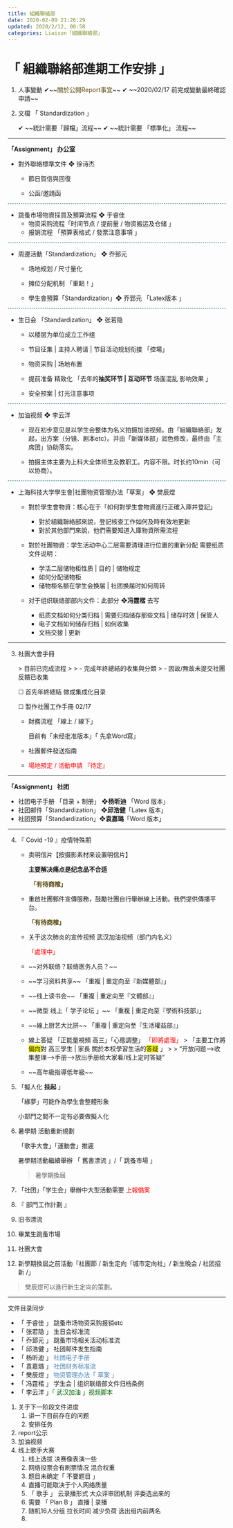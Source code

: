 ```yaml
---
title: 組織聯絡部
date: 2020-02-09 21:26:29
updated: 2020/2/12, 00:58 
categories: Liaison「組織聯絡部」
---
```


# 「 組織聯絡部進期工作安排 」

<!--more-->



1. 人事變動 
	&#x2714;\~\~<span style='color:rgb(88, 70, 10)'>關於公開Report事宜</span>\~\~
   &#x2714; \~\~2020/02/17 前完成變動最終確認申請\~\~


2. 文檔 「 Standardization 」

   &#x2714; \~\~統計需要「歸檔」流程\~\~
   &#x2714; \~\~統計需要 「標準化」 流程\~\~ 
---- 
 **「Assignment」 办公室**
-  對外聯絡標準文件   &#x2756; 徐诗杰 
	- 節日賀信與回復

	- 公函/邀請函
<DIV style="BORDER-TOP: #00686b 1px dashed; OVERFLOW: hidden; HEIGHT: 1px"></DIV>

- 跳蚤市場物資採買及預算流程   &#x2756; 于睿佳
	- 物资采购流程「时间节点 / 提前量 / 物资搬运及仓储 」
	- 报销流程 「預算表格式 / 發票注意事項 」
<DIV style="BORDER-TOP: #00686b 1px dashed; OVERFLOW: hidden; HEIGHT: 1px"></DIV>


- 周邊活動「Standardization」  &#x2756; 乔郅元
	- 场地规划  / 尺寸量化

	- 摊位分配机制 「重點！」

	- 學生會預算「Standardization」❖ 乔郅元 「Latex版本 」
<DIV style="BORDER-TOP: #00686b 1px dashed; OVERFLOW: hidden; HEIGHT: 1px"></DIV>


- 生日会 「Standardization」 &#x2756; 张若隐
	- 以楼层为单位成立工作组

	- 节目征集 | 主持人聘请 | 节目活动规划衔接 「控場」

	- 物资采购 | 场地布置

	- 提前准备 精致化 「去年的**抽奖环节 | 互动环节** 场面混乱 影响效果 」

	- 安全预案 | 灯光注意事项
<DIV style="BORDER-TOP: #00686b 1px dashed; OVERFLOW: hidden; HEIGHT: 1px"></DIV>

- 加油视频  &#x2756; 李云洋
	- 现在初步意见是以学生会整体为名义拍摄加油视频。由「組織聯絡部」发起，出方案（分镜、剧本etc）。并由「新媒体部」润色修改，最终由「主席团」协助落实。

	- 拍摄主体主要为上科大全体师生及教职工。内容不限。时长约10min（可以协商）。
<DIV style="BORDER-TOP: #00686b 1px dashed; OVERFLOW: hidden; HEIGHT: 1px"></DIV>


- 上海科技大学學生會|社團物资管理办法「草案」 &#x2756; 樊辰煜

	- 對於學生會物資：核心在于「如何對學生會物資進行正確入庫幷登記」

		- 對於組織聯絡部來說，登記核查工作如何及時有效地更新
		- 對於其他部門來說，他們需要知道入庫物資所需流程

	- 對於社團物資：学生活动中心二层需要清理进行位置的重新分配
		需要纸质文件说明：
		- 学活二层储物柜性质 | 目的 | 储物规定
		- 如何分配储物柜
		- 储物柜名额在学生会换届 | 社团换届时如何周转

	- 对于组织联络部部内文件：此部分 **&#x2756;冯霆楷** 去写
		- 纸质文档如何分类归档 | 需要归档储存那些文档 | 储存时效 | 保管人
		- 电子文档如何储存归档 | 如何收集
		- 文档交接 | 更新
---- 

3. 社團大會手冊

   \> 目前已完成流程
   \>
   \> - 完成年終總結的收集與分類
   \> - 因故/無故未提交社團反饋已收集

   &#x2610; 首先年終總結 做成集成化目录

   &#x2610; 製作社團工作手冊 02/17

   - 財務流程 「線上 / 線下」

	 目前有「未经批准版本」「 先拿Word寫」

   - 社團郵件發送指南

   - <span style='color :red '>場地預定  / 活動申請 『待定』 </span>

---- 
 **「Assignment」 社团**

- 社团电子手册 「目录 + 制册」 **&#x2756;杨昕迪**  「Word 版本」
- 社团邮件「Standardization」 **&#x2756;邱浩健**「Latex 版本」
- 社团预算「Standardization」**&#x2756;袁嘉璐**「Word 版本」

---- 

4. 『 Covid -19 』疫情特殊期

   - 卖明信片【按摄影素材来设置明信片】

	  **主要解决痛点是纪念品不合适**

	  <span style='color:rgb(88, 70, 10)'> **「有待商榷」**</span>

   - 重啟社團郵件宣傳服務，鼓勵社團自行舉辦線上活動。我們提供傳播平台。

	  <span style='color:rgb(88, 70, 10)'> **「有待商榷」**</span> 

   - 关于这次肺炎的宣传视频 武汉加油视频（部门内名义）

	  <span style='color:red'>「處理中」 </span>

   - \~\~对外联络？联络医务人员？\~\~

   - \~\~学习资料共享\~\~ 「重複 | 重定向至『新媒體部』」

   - \~\~线上读书会\~\~ 「重複 | 重定向至『文體部』」

   - \~\~微型 线上「 学子论坛 」\~\~ 「重複 | 重定向至『學術科技部』」

   - \~\~線上厨艺大比拼\~\~ 「重複 | 重定向至『生活權益部』」

   - 線上答疑 「正能量視頻 高三」「心態調整」
		<span style='color:red'>「即將處理」</span>
	\> 「主要工作將<span style='background:yellow'>偏向</span>對 高三學生 | 家長 關於本校學習生活的<span style='background:yellow'>答疑</span> 」
	\>
	\> “开放问题--\>收集整理--\>手册--\>放出手册给大家看/线上定时答疑”
   - \~\~高年級指導低年級\~\~

5. 「擬人化 **挂起** 」

   「緣夢」可能作為學生會整體形象

   小部門之間不一定有必要做擬人化

6. 暑學期 活動重新規劃

   「歌手大會」「運動會」推遲

   暑學期活動繼續舉辦 「 舊書漂流 」/「 跳蚤市場 」

   > 暑學期換屆 

7. 「社团」「学生会」舉辦中大型活動需要 <span style='color:red'> 上報備案 </span>

8.    『 部門工作計劃 』
   2. 旧书漂流
   3. 畢業生跳蚤市場
   4. 社團大會
   5. 新學期換屆之前活動「社團節 / 新生定向「城市定向社」/ 新生晚会 / 社团招新 /」

> 樊辰煜可以進行新生定向的策劃。

---- 
文件目录同步

- &#x300C; 于睿佳 &#x300D; 跳蚤市场物资采购报销etc
- &#x300C; 张若隐 &#x300D; 生日会标准流
- &#x300C; 乔郅元 &#x300D; 跳蚤市场相关活动标准流
- &#x300C; 邱浩健 &#x300D; 社团邮件发生指南 
- &#x300C; 杨昕迪 &#x300D; <span style="color:steelblue">社团电子手册</span>
- &#x300C; 袁嘉璐 &#x300D; <span style="color:steelblue">社团财务标准流</span>
- &#x300C; 樊辰煜 &#x300D; <span style='color:steelblue'>物资管理办法&#x300C; 草案 &#x300D;</span>
- &#x300C; 冯霆楷 &#x300D; 学生会 | 组织联络部文件归档条例
- &#x300C; 李云洋 &#x300D;<span style='color:darkgreen'>&#x300C; 武汉加油 &#x300D;视频脚本</span>

1. 关于下一阶段文件进度
   1. 讲一下目前存在的问题
   2. 安排任务
2. report公示
3. 加油视频
4. 线上歌手大赛
   1. 线上选拔 决赛像表演一些
   2. 网络投票会有刷票情况 混合权重
   3. 题目未确定&#x300C; 不要题目 &#x300D;
   4. 直播可能取决于个人网络质量
   5. &#x300C; 歌手 &#x300D; 云录播形式 大众评审团机制 评委选出来的
   6. 需要 &#x300C; Plan B &#x300D;  直播 | 录播
   7. 随机16人分组 拉长时间 减少负荷 选出组内前两名
   8. 